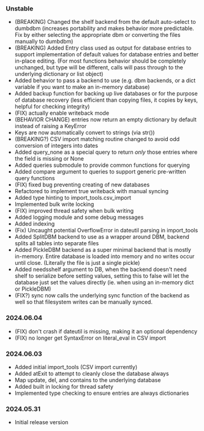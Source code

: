 ### Unstable
* (BREAKING) Changed the shelf backend from the default auto-select to dumbdbm (increases 
  portability and makes behavior more predictable. Fix by either selecting the appropriate dbm
  or converting the files manually to dumbdbm)
* (BREAKING) Added Entry class used as output for database entries to support implementation of
  default values for database entries and better in-place editing. (For most functions behavior
  should be completely unchanged, but type will be different, calls will pass through to the 
  underlying dictionary or list object)
* Added behavior to pass a backend to use (e.g. dbm backends, or a dict variable if you want 
  to make an in-memory database)
* Added backup function for backing up live databases or for the purpose of database recovery
  (less efficient than copying files, it copies by keys, helpful for checking integrity)
* (FIX) actually enable writeback mode
* (BEHAVIOR CHANGE) entries now return an empty dictionary by default instead of raising a 
  KeyError
* Keys are now automatically convert to strings (via str())
* (BREAKING?) CSV import matching routine changed to avoid odd conversion of integers into 
  dates
* Added query_none as a special query to return *only* those entries where the field is missing or None
* Added queries submodule to provide common functions for querying
* Added compare argument to queries to support generic pre-written query functions
* (FIX) fixed bug preventing creating of new databases
* Refactored to implement true writeback with manual syncing
* Added type hinting to import_tools.csv_import
* Implemented bulk write locking
* (FIX) improved thread safety when bulk writing
* Added logging module and some debug messages
* Added indexing
* (Fix) Uncaught potential OverflowError in dateutil parsing in import_tools
* Added SplitDBM backend to use as a wrapper around DBM, backend splits all tables into separate files
* Added PickleDBM backend as a super minimal backend that is mostly in-memory. Entire database is loaded into memory
  and no writes occur until close. (Literally the file is just a single pickle)
* Added needsshelf argument to DB, when the backend doesn't need shelf to serialize before setting values, setting
  this to false will let the database just set the values directly (ie. when using an in-memory dict or PickleDBM)
* (FIX?) sync now calls the underlying sync function of the backend as well so that filesystem writes can be
  manually synced.

### 2024.06.04
* (FIX) don't crash if dateutil is missing, making it an optional dependency
* (FIX) no longer get SyntaxError on literal_eval in CSV import

### 2024.06.03
* Added initial import_tools (CSV import currently)
* Added atExit to attempt to cleanly close the database always
* Map update, del, and contains to the underlying database
* Added built in locking for thread safety
* Implemented type checking to ensure entries are always dictionaries

### 2024.05.31
* Initial release version